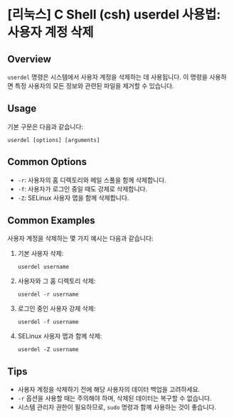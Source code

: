 # [리눅스] C Shell (csh) userdel 사용법: 사용자 계정 삭제

## Overview
`userdel` 명령은 시스템에서 사용자 계정을 삭제하는 데 사용됩니다. 이 명령을 사용하면 특정 사용자의 모든 정보와 관련된 파일을 제거할 수 있습니다.

## Usage
기본 구문은 다음과 같습니다:

```
userdel [options] [arguments]
```

## Common Options
- `-r`: 사용자의 홈 디렉토리와 메일 스풀을 함께 삭제합니다.
- `-f`: 사용자가 로그인 중일 때도 강제로 삭제합니다.
- `-Z`: SELinux 사용자 맵을 함께 삭제합니다.

## Common Examples
사용자 계정을 삭제하는 몇 가지 예시는 다음과 같습니다:

1. 기본 사용자 삭제:
   ```shell
   userdel username
   ```

2. 사용자와 그 홈 디렉토리 삭제:
   ```shell
   userdel -r username
   ```

3. 로그인 중인 사용자 강제 삭제:
   ```shell
   userdel -f username
   ```

4. SELinux 사용자 맵과 함께 삭제:
   ```shell
   userdel -Z username
   ```

## Tips
- 사용자 계정을 삭제하기 전에 해당 사용자의 데이터 백업을 고려하세요.
- `-r` 옵션을 사용할 때는 주의해야 하며, 삭제된 데이터는 복구할 수 없습니다.
- 시스템 관리자 권한이 필요하므로, `sudo` 명령과 함께 사용하는 것이 좋습니다.